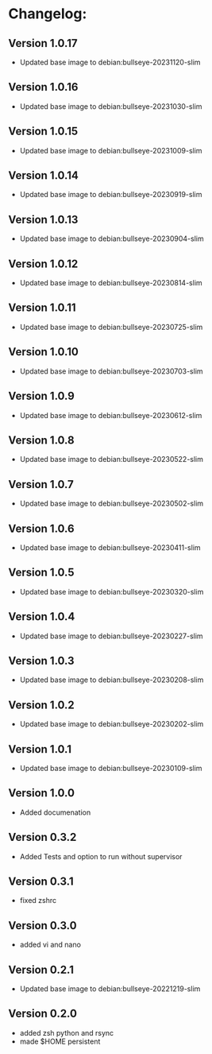 # Changelog:
## Version 1.0.17
- Updated base image to debian:bullseye-20231120-slim
## Version 1.0.16
- Updated base image to debian:bullseye-20231030-slim
## Version 1.0.15
- Updated base image to debian:bullseye-20231009-slim
## Version 1.0.14
- Updated base image to debian:bullseye-20230919-slim
## Version 1.0.13
- Updated base image to debian:bullseye-20230904-slim
## Version 1.0.12
- Updated base image to debian:bullseye-20230814-slim
## Version 1.0.11
- Updated base image to debian:bullseye-20230725-slim
## Version 1.0.10
- Updated base image to debian:bullseye-20230703-slim
## Version 1.0.9
- Updated base image to debian:bullseye-20230612-slim
## Version 1.0.8
- Updated base image to debian:bullseye-20230522-slim
## Version 1.0.7
- Updated base image to debian:bullseye-20230502-slim
## Version 1.0.6
- Updated base image to debian:bullseye-20230411-slim
## Version 1.0.5
- Updated base image to debian:bullseye-20230320-slim
## Version 1.0.4
- Updated base image to debian:bullseye-20230227-slim
## Version 1.0.3
- Updated base image to debian:bullseye-20230208-slim
## Version 1.0.2
- Updated base image to debian:bullseye-20230202-slim
## Version 1.0.1
- Updated base image to debian:bullseye-20230109-slim
## Version 1.0.0
- Added documenation
## Version 0.3.2
- Added Tests and option to run without supervisor
## Version 0.3.1
- fixed zshrc
## Version 0.3.0
- added vi and nano
## Version 0.2.1
- Updated base image to debian:bullseye-20221219-slim
## Version 0.2.0
- added zsh python and rsync
- made $HOME persistent